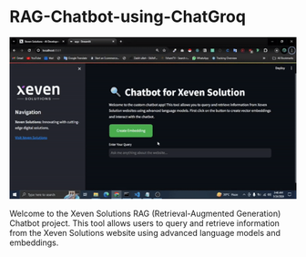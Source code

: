 # RAG-Chatbot-using-ChatGroq

![alt text](chatbot.gif)

Welcome to the Xeven Solutions RAG (Retrieval-Augmented Generation) Chatbot project. This tool allows users to query and retrieve information from the Xeven Solutions website using advanced language models and embeddings.
